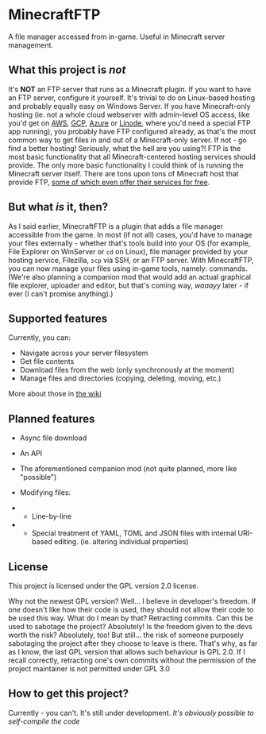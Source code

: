 # MinecraftFTP
A file manager accessed from in-game. Useful in Minecraft server management.

## What this project is _not_
It's **NOT** an FTP server that runs as a Minecraft plugin. If you want to have an FTP server, configure it yourself. It's trivial to do on Linux-based hosting and probably equally easy on Windows Server. If you have Minecraft-only hosting (ie. not a whole cloud webserver with admin-level OS access, like you'd get on [AWS](https://aws.amazon.com/), [GCP](https://console.cloud.google.com/home/), [Azure](https://azure.microsoft.com/) or [Linode](https://www.linode.com/), where you'd need a special FTP app running), you probably have FTP configured already, as that's the most common way to get files in and out of a Minecraft-only server. If not - go find a better hosting! Seriously, what the hell are you using?! FTP is the most basic functionality that all Minecraft-centered hosting services should provide. The only more basic functionality I could think of is running the Minecraft server itself. There are tons upon tons of Minecraft host that provide FTP, [some of which even offer their services for free](server.pro).

## But what _is_ it, then?
As I said earlier, MinecraftFTP is a plugin that adds a file manager accessible from the game. In most (if not all) cases, you'd have to manage your files externally - whether that's tools build into your OS (for example, File Explorer on WinServer or `cd` on Linux), file manager provided by your hosting service, Filezilla, `scp` via SSH, or an FTP server. With MinecraftFTP, you can now manage your files using in-game tools, namely: commands. (We're also planning a companion mod that would add an actual graphical file explorer, uploader and editor, but that's coming way, _waaayy_ later - if ever (I can't promise anything).)
 
## Supported features
Currently, you can:

* Navigate across your server filesystem
* Get file contents
* Download files from the web (only synchronously at the moment)
* Manage files and directories (copying, deleting, moving, etc.)

More about those in [the wiki](https://github.com/GuzioMG/MinecraftFTP/wiki)

## Planned features
* Async file download

* An API

* The aforementioned companion mod (not quite planned, more like "possible")

* Modifying files:
* - Line-by-line
* - Special treatment of YAML, TOML and JSON files with internal URI-based editing. (ie. altering individual properties)

## License
This project is licensed under the GPL version 2.0 license.

Why not the newest GPL version? Well... I believe in developer's freedom. If one doesn't like how their code is used, they should not allow their code to be used this way. What do I mean by that? Retracting commits. Can this be used to sabotage the project? Absolutely! Is the freedom given to the devs worth the risk? Absolutely, too! But still... the risk of someone purposely sabotaging the project after they choose to leave is there. That's why, as far as I know, the last GPL version that allows such behaviour is GPL 2.0. If I recall correctly, retracting one's own commits without the permission of the project maintainer is not permitted under GPL 3.0

## How to get this project?
Currently - you can't. It's still under development.
_It's obviously possible to self-compile the code_

